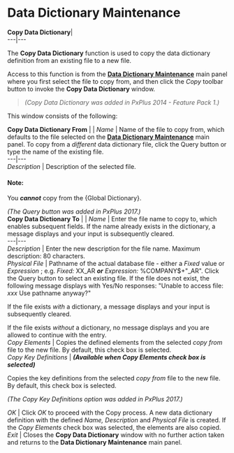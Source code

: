 # Data Dictionary Maintenance  
  
**Copy Data Dictionary**|   
---|---  
  
The **Copy Data Dictionary** function is used to copy the data dictionary definition from an existing file to a new file.

Access to this function is from the **[Data Dictionary Maintenance](Overview.md)** main panel where you first select the file to copy from, and then click the _Copy_ toolbar button to invoke the **Copy Data Dictionary** window.

> _(Copy Data Dictionary was added in PxPlus 2014 - Feature Pack 1.)_

This window consists of the following:

**Copy Data Dictionary From** |  |  _Name_ |  Name of the file to copy from, which defaults to the file selected on the **[Data Dictionary Maintenance](Overview.md)** main panel. To copy from a _different_ data dictionary file, click the Query button or type the name of the existing file.  
---|---  
_Description_ |  Description of the selected file.  
  
#### **Note:**  
You **_cannot_** copy from the {Global Dictionary}.

_(The Query button was added in PxPlus 2017.)_  
**Copy Data Dictionary To** |  |  _Name_ |  Enter the file name to copy to, which enables subsequent fields. If the name already exists in the dictionary, a message displays and your input is subsequently cleared.  
---|---  
_Description_ |  Enter the new description for the file name. Maximum description: 80 characters.  
_Physical File_ |  Pathname of the actual database file - either a _Fixed_ value or _Expression_ ; e.g. _Fixed:_ XX_AR **_or_**  _Expression:_ %COMPANY$+"_AR". Click the Query button to select an existing file. If the file does not exist, the following message displays with Yes/No responses: "Unable to access file: _xxx_ Use pathname anyway?"  
  
If the file exists _with_ a dictionary, a message displays and your input is subsequently cleared.  
  
If the file exists _without_ a dictionary, no message displays and you are allowed to continue with the entry.  
_Copy Elements_ |  Copies the defined elements from the selected _copy from_ file to the new file. By default, this check box is selected.  
_Copy Key Definitions_ |  **_(Available when Copy Elements check box is selected)_**  
  
Copies the key definitions from the selected _copy from_ file to the new file. By default, this check box is selected.  
  
_(The Copy Key Definitions option was added in PxPlus 2017.)_  
  
_OK_ |  Click _OK_ to proceed with the Copy process. A new data dictionary definition with the defined _Name, Description_ and _Physical File_ is created. If the _Copy Elements_ check box was selected, the elements are also copied.  
_Exit_ |  Closes the **Copy Data Dictionary** window with no further action taken and returns to the **Data Dictionary Maintenance** main panel.
